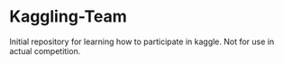 # Kaggling-Team
Initial repository for learning how to participate in kaggle.
Not for use in actual competition.
